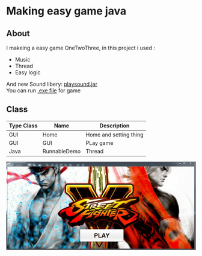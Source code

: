  # Making easy game java

## About
I makeing a easy game OneTwoThree, in this project i used :
<ul>
  <li>Music</li>
  <li>Thread</li>
  <li>Easy logic</li>
</ul>  

And new Sound libery: [playsound.jar](./../lib) <br>
You can run [.exe file](./../../Run%20app/OneTwoThree) for game <br>
## Class 

| Type Class | Name | Description |
| ------------ | ------ | ---------------------- |
| GUI | Home | Home and setting thing |
| GUI | GUI | PLay game |
| Java | RunnableDemo | Thread |


<div>
<img src="Demo.PNG" >
</div>
